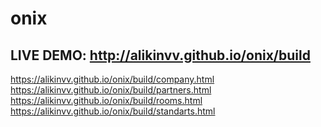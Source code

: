 # onix

## LIVE DEMO: http://alikinvv.github.io/onix/build
https://alikinvv.github.io/onix/build/company.html
https://alikinvv.github.io/onix/build/partners.html
https://alikinvv.github.io/onix/build/rooms.html
https://alikinvv.github.io/onix/build/standarts.html
